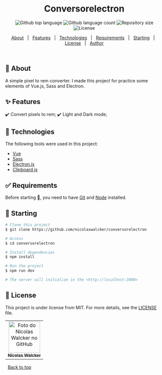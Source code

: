 <!-- <div align="center" id="top">
  <img src="./.github/app.gif" alt="Conversorelectron" />

  &#xa0;

 <a href="https://conversorelectron.netlify.app">Demo</a>
</div> -->

<h1 align="center">Conversorelectron</h1>

<p align="center">
  <img alt="Github top language" src="https://img.shields.io/github/languages/top/nicolaswalcker/conversorelectron?color=56BEB8">

  <img alt="Github language count" src="https://img.shields.io/github/languages/count/nicolaswalcker/conversorelectron?color=56BEB8">

  <img alt="Repository size" src="https://img.shields.io/github/repo-size/nicolaswalcker/conversorelectron?color=56BEB8">

  <img alt="License" src="https://img.shields.io/github/license/nicolaswalcker/conversorelectron?color=56BEB8">

  <!-- <img alt="Github issues" src="https://img.shields.io/github/issues/{{YOUR_GITHUB_USERNAME}}/conversorelectron?color=56BEB8" /> -->

  <!-- <img alt="Github forks" src="https://img.shields.io/github/forks/{{YOUR_GITHUB_USERNAME}}/conversorelectron?color=56BEB8" /> -->

  <!-- <img alt="Github stars" src="https://img.shields.io/github/stars/{{YOUR_GITHUB_USERNAME}}/conversorelectron?color=56BEB8" /> -->
</p>

<!-- Status -->

<!-- <h4 align="center">
	🚧  Conversorelectron 🚀 Under construction...  🚧
</h4>

<hr> -->

<p align="center">
  <a href="#dart-about">About</a> &#xa0; | &#xa0; 
  <a href="#sparkles-features">Features</a> &#xa0; | &#xa0;
  <a href="#rocket-technologies">Technologies</a> &#xa0; | &#xa0;
  <a href="#white_check_mark-requirements">Requirements</a> &#xa0; | &#xa0;
  <a href="#checkered_flag-starting">Starting</a> &#xa0; | &#xa0;
  <a href="#memo-license">License</a> &#xa0; | &#xa0;
  <a href="https://github.com/nicolaswalcker" target="_blank">Author</a>
</p>

<br>

## :dart: About

A simple pixel to rem converter. 
I made this project for practice some elements of Vue.js, Sass and Electron.

## :sparkles: Features

:heavy_check_mark: Convert pixels to rem;
:heavy_check_mark: Light and Dark mode;

## :rocket: Technologies

The following tools were used in this project:

- [Vue](https://vuejs.org/)
- [Sass](https://sass-lang.com/)
- [Electron.js](https://www.electronjs.org/)
- [Clipboard.js](https://clipboardjs.com/)

## :white_check_mark: Requirements

Before starting :checkered_flag:, you need to have [Git](https://git-scm.com) and [Node](https://nodejs.org/en/) installed.

## :checkered_flag: Starting

```bash
# Clone this project
$ git clone https://github.com/nicolaswalcker/conversorelectron

# Access
$ cd conversorelectron

# Install dependencies
$ npm install

# Run the project
$ npm run dev

# The server will initialize in the <http://localhost:3000>
```

## :memo: License

This project is under license from MIT. For more details, see the [LICENSE](LICENSE.md) file.

<table>
  <tr>
    <td align="center">
      <a href="https://github.com/nicolaswalcker">
        <img src="https://avatars.githubusercontent.com/u/50677753?s=460&u=33066dc02925123f3160651e430ec43ba90c684c&v=4" width="100px;" alt="Foto do Nicolas Walcker no GitHub"/><br>
        <sub>
          <b>Nicolas Walcker</b>
        </sub>
      </a>
    </td>
  </tr>
</table>
&#xa0;
<a href="#top">Back to top</a>
